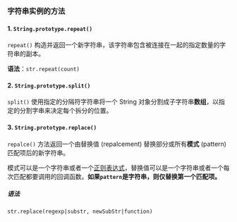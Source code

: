 ### 字符串实例的方法

#### 1. `String.prototype.repeat()`

`repeat()` 构造并返回一个新字符串，该字符串包含被连接在一起的指定数量的字符串的副本。

**语法**：`str.repeat(count)`

#### 2. `String.prototype.split()`

`split()` 使用指定的分隔符字符串将一个 String 对象分割成子字符串**数组**，以指定的分割字串来决定每个拆分的位置。

#### 3. `String.prototype.replace()`

`repalce()` 方法返回一个由替换值 (repalcement) 替换部分或所有**模式** (pattern) 匹配项后的新字符串。

模式可以是一个字符串或者一个[正则表达式](https://developer.mozilla.org/zh-CN/docs/Web/JavaScript/Reference/Global_Objects/RegExp)，替换值可以是一个字符串或者一个每次匹配都要调用的回调函数。**如果`pattern`是字符串，则仅替换第一个匹配项。**

##### 语法 

`str.replace(regexp|substr, newSubStr|function)`
